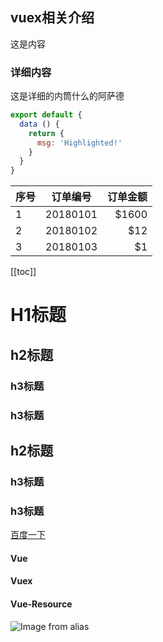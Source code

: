 ## vuex相关介绍
这是内容

### 详细内容
这是详细的内筒什么的阿萨德

```js
export default {
  data () {
    return {
      msg: 'Highlighted!'
    }
  }
}
```
| 序号          | 订单编号      | 订单金额|
| -------------|:-------------:| ------:|
| 1             | 20180101     | $1600  |
| 2             | 20180102     |   $12  |
| 3             | 20180103     |    $1  |
[[toc]]

# H1标题

## h2标题
### h3标题
### h3标题

## h2标题
### h3标题
### h3标题
[百度一下](https://www.baidu.com)

#### Vue <Badge text="2.5.0+"/> 
#### Vuex <Badge text="beta" type="warn" vertical="top"/> 
#### Vue-Resource<Badge text="废弃" vertical="middle" type="error"/>

<!-- ![Algolia搜索](~@vuepress/1.jpg) -->
![Image from alias](~@images/1.jpg)